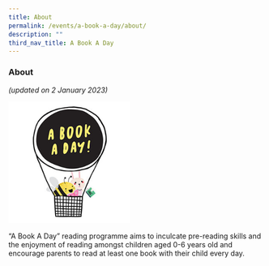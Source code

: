 ```yaml
---
title: About
permalink: /events/a-book-a-day/about/
description: ""
third_nav_title: A Book A Day
---
```

### **About**

*(updated on 2 January 2023)*


<img src="/images/events/abookaday/abad-logo.jpg" alt="A Book A Day" style="width: 15rem;">

“A Book A Day” reading programme aims to inculcate pre-reading skills and the enjoyment of reading amongst children aged 0-6 years old and encourage parents to read at least one book with their child every day.